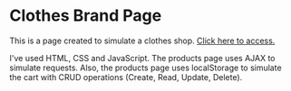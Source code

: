 # Clothes Brand Page

This is a page created to simulate a clothes shop.
[Click here to access.](https://recr.github.io/page/)

I've used HTML, CSS and JavaScript.
The products page uses AJAX to simulate requests.
Also, the products page uses localStorage to simulate the cart with CRUD operations (Create, Read, Update, Delete).